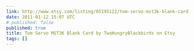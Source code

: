 ```yaml
---
link: http://www.etsy.com/listing/65195122/tom-servo-mst3k-blank-card
date: 2011-01-12 15:07 UTC
# published: false
published: true
title: Tom Servo MST3K Blank Card by TwoHungryBlackbirds on Etsy
tags: []
---
```



